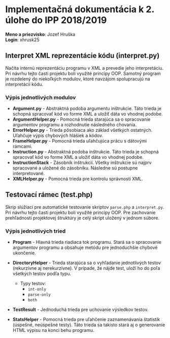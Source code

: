 # Implementačná dokumentácia k 2. úlohe do IPP 2018/2019
**Meno a priezvisko**: Jozef Hruška  
**Login**: xhrusk25

## Interpret XML reprezentácie kódu (interpret.py)
Načíta internú reprezentáciu programu v XML a prevedie jeho interpretáciu. Pri návrhu tejto časti projektu boli využité princípy OOP. Samotný program je rozdelený do niekoľkých modulov, ktoré navzájom spolupracujú na interpretácií kódu.

### Výpis jednotlivých modulov
- **Argument.py** - Abstraktná podoba argumentu inštrukcie. Táto trieda je schopná spracovať kód vo forme XML a uložiť dáta vo vhodnej podobe.
- **ArgumentHelper.py** - Pomocná trieda starajúca sa o spracovanie argumentov programu a rozhodnutie následného chovania.
- **ErrorHelper.py** - Trieda pôsobiaca ako základ všetkých ostatných. Uľahčuje výpis chybových hlášiek a kódov.
- **FrameHelper.py** - Pomocná trieda uľahčujúca prácu s dátovými rámcami.
- **Instruction.py** - Abstraktná podoba inštrukcie. Táto trieda je schopná spracovať kód vo forme XML a uložiť dáta vo vhodnej podobe.
- **InstructionStack** - Zásobník inštrukcií. Všetky inštrukcie sú najprv spracované a uložené do zásobníku. Následne sú postupne interpretované.
- **XMLHelper.py** - Pomocná trieda pre kontrolu správnosti XML.

## Testovací rámec (test.php)
Skrip slúžiaci pre automatické testovanie skriptov `parse.php` a `interpret.py`. Pri návrhu tejto časti projektu boli využité princípy OOP. Pre zachovanie prehľadnosti projektovej štruktúry je celý skript uložený v jednom súbore.

### Výpis jednotlivých tried
- **Program** - Hlavná trieda riadiaca tok programu. Stará sa o spracovanie argumentov programu a obsahuje metódu pre jednoduchšie chybové ukončenie.
- **DirectoryHelper** - Trieda starajúca sa o vyhľadanie jednotlivých testov (rekurzívne aj nerekurzívne). V prípade, že nájde test, uloží ho do poľa všetkých testov podľa typu.
  - Typy testov:
    - `int-only`
    - `parse-only`
    - `both`

- **TestResult** - Jednoduchá trieda pre uchovanie výsledkov testov.
- **StatsHelper** - Pomocná trieda pre uľahčenie zaznamenávania štatistík (úspešné, neúspešné testy). Táto trieda sa takisto stará aj o generovanie HTML výpisu na konci behu programu.